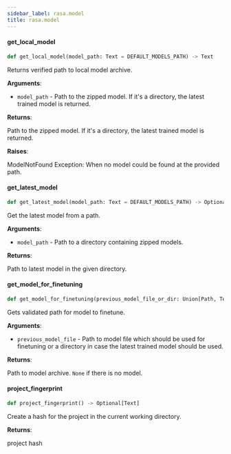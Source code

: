 ```yaml
---
sidebar_label: rasa.model
title: rasa.model
---
```

#### get\_local\_model

```python
def get_local_model(model_path: Text = DEFAULT_MODELS_PATH) -> Text
```

Returns verified path to local model archive.

**Arguments**:

- `model_path` - Path to the zipped model. If it&#x27;s a directory, the latest
  trained model is returned.
  

**Returns**:

  Path to the zipped model. If it&#x27;s a directory, the latest
  trained model is returned.
  

**Raises**:

  ModelNotFound Exception: When no model could be found at the provided path.

#### get\_latest\_model

```python
def get_latest_model(model_path: Text = DEFAULT_MODELS_PATH) -> Optional[Text]
```

Get the latest model from a path.

**Arguments**:

- `model_path` - Path to a directory containing zipped models.
  

**Returns**:

  Path to latest model in the given directory.

#### get\_model\_for\_finetuning

```python
def get_model_for_finetuning(previous_model_file_or_dir: Union[Path, Text]) -> Optional[Path]
```

Gets validated path for model to finetune.

**Arguments**:

- `previous_model_file` - Path to model file which should be used for finetuning or
  a directory in case the latest trained model should be used.
  

**Returns**:

  Path to model archive. `None` if there is no model.

#### project\_fingerprint

```python
def project_fingerprint() -> Optional[Text]
```

Create a hash for the project in the current working directory.

**Returns**:

  project hash

